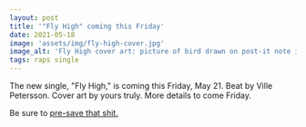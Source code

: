 ```yaml
---
layout: post
title: '"Fly High" coming this Friday'
date: 2021-05-18
image: 'assets/img/fly-high-cover.jpg'
image_alt: 'Fly High cover art: picture of bird drawn on post-it note in front of the fjords in Noraway'
tags: raps single 
---
```


The new single, "Fly High," is coming this Friday, May 21. Beat by Ville Petersson. Cover art by yours truly. More details to come Friday.

Be sure to [pre-save that shit.](https://distrokid.com/hyperfollow/dylanhand/fly-high)

